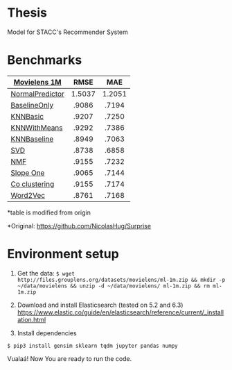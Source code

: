 # Thesis
Model for STACC's Recommender System

# Benchmarks

|  [Movielens 1M](http://grouplens.org/datasets/movielens/1m) |  RMSE  |   MAE  |
|-----------------|:------:|:------:|
| [NormalPredictor](http://surprise.readthedocs.io/en/stable/basic_algorithms.html#surprise.prediction_algorithms.random_pred.NormalPredictor) | 1.5037 | 1.2051 |
| [BaselineOnly](http://surprise.readthedocs.io/en/stable/basic_algorithms.html#surprise.prediction_algorithms.baseline_only.BaselineOnly)    |  .9086 | .7194 |
| [KNNBasic](http://surprise.readthedocs.io/en/stable/knn_inspired.html#surprise.prediction_algorithms.knns.KNNBasic)        |  .9207 |  .7250 |
| [KNNWithMeans](http://surprise.readthedocs.io/en/stable/knn_inspired.html#surprise.prediction_algorithms.knns.KNNWithMeans)    |  .9292 |  .7386 |
| [KNNBaseline](http://surprise.readthedocs.io/en/stable/knn_inspired.html#surprise.prediction_algorithms.knns.KNNBaseline)     |  .8949 | .7063 |
| [SVD](http://surprise.readthedocs.io/en/stable/matrix_factorization.html#surprise.prediction_algorithms.matrix_factorization.SVD)             |  .8738 |  .6858 |
| [NMF](http://surprise.readthedocs.io/en/stable/matrix_factorization.html#surprise.prediction_algorithms.matrix_factorization.NMF)             |  .9155 |  .7232 |
| [Slope One](http://surprise.readthedocs.io/en/stable/slope_one.html#surprise.prediction_algorithms.slope_one.SlopeOne)             |  .9065 |  .7144 |
| [Co clustering](http://surprise.readthedocs.io/en/stable/co_clustering.html#surprise.prediction_algorithms.co_clustering.CoClustering)             |  .9155 |  .7174 |
| [Word2Vec](https://code.google.com/archive/p/word2vec/) |  .8761  |  .7168  |


*table is modified from origin

*Original: https://github.com/NicolasHug/Surprise


# Environment setup
1. Get the data:
`$ wget http://files.grouplens.org/datasets/movielens/ml-1m.zip && mkdir -p ~/data/movielens && unzip -d ~/data/movielens/ ml-1m.zip && rm ml-1m.zip`
2. Download and install Elasticsearch (tested on 5.2 and 6.3) https://www.elastic.co/guide/en/elasticsearch/reference/current/_installation.html 

3. Install dependencies
```
$ pip3 install gensim sklearn tqdm jupyter pandas numpy
```

Vualaá! Now You are ready to run the code.
